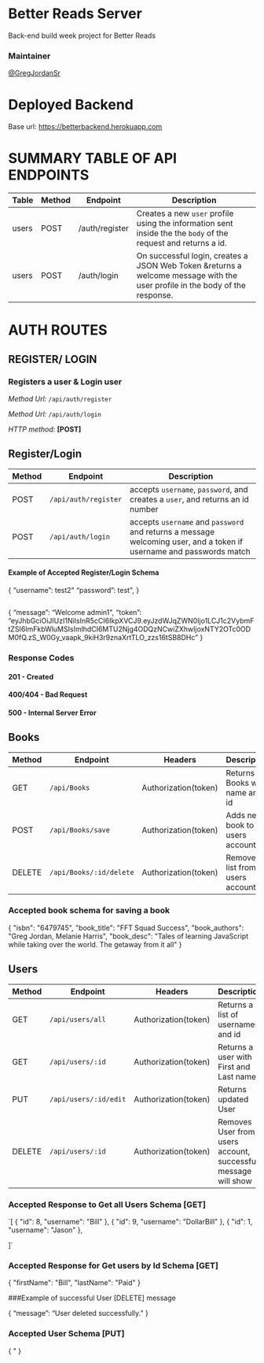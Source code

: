 # **Better Reads Server**
Back-end build week project for Better Reads 

###   **Maintainer**
[@GregJordanSr](https://github.com/GregJordanSr)

# **Deployed Backend**
Base url: https://betterbackend.herokuapp.com




# **SUMMARY TABLE OF API ENDPOINTS**

| Table | Method | Endpoint           | Description                                                                                                                                                                                    |
| ----- | ------ | ------------------ | ---------------------------------------------------------------------------------------------------------------------------------------------------------------------------------------------- |
| users | POST   | /auth/register | Creates a new `user` profile using the information sent inside the the `body` of the request and returns a id.    |
| users | POST   | /auth/login    | On successful login, creates a JSON Web Token &returns a welcome message with the user profile in the body of the response. |

# AUTH ROUTES
## **REGISTER/ LOGIN**
### **Registers a user & Login user**

_Method Url:_ `/api/auth/register`

_Method Url:_ `/api/auth/login`

_HTTP method:_ **[POST]**

## **Register/Login**
 Method | Endpoint | Description 
 ------ | -------- | -----------
 POST | `/api/auth/register` | accepts `username`, `password`, and creates a  `user`, and returns an id number
 POST | `/api/auth/login` | accepts `username` and `password` and returns a message welcoming user, and a token if username and passwords match

 #### Example of Accepted Register/Login Schema

{
 “username”: test2"
 “password”: test",
}
```
```
{
 “message”: “Welcome admin1",
 “token”: “eyJhbGciOiJIUzI1NiIsInR5cCI6IkpXVCJ9.eyJzdWJqZWN0Ijo1LCJ1c2VybmFtZSI6ImFkbWluMSIsImlhdCI6MTU2Njg4ODQzNCwiZXhwIjoxNTY2OTc0ODM0fQ.zS_W0Gy_vaapk_9kiH3r9znaXrtTLO_zzs16tSB8DHc”
}
### Response Codes
#### 201 - Created
#### 400/404 - Bad Request
#### 500 - Internal Server Error


## **Books**
Method | Endpoint | Headers | Description
------ | -------- | ------- | -----------
GET | `/api/Books` | Authorization(token) | Returns Books with name and id
POST | `/api/Books/save` | Authorization(token) | Adds new book to the users account
DELETE | `/api/Books/:id/delete` | Authorization(token) | Removes list from users account

### Accepted book schema for saving a book
{
    "isbn": "6479745",
    "book_title": "FFT Squad Success",
    "book_authors": "Greg Jordan, Melanie Harris",
    "book_desc": "Tales of learning JavaScript while taking over the world.  The getaway from it all"
}

## **Users**
Method | Endpoint | Headers | Description
------ | -------- | ------- | -----------
GET | `/api/users/all` | Authorization(token) | Returns a list of usernames and id
GET | `/api/users/:id` | Authorization(token) | Returns a user with First and Last name.
PUT | `/api/users/:id/edit` | Authorization(token) | Returns updated User
DELETE | `/api/users/:id` | Authorization(token)| Removes User from users account, successful message will show


### Accepted Response to Get all Users Schema [GET]
`[
  {
    "id": 8,
    "username": "Bill"
  },
  {
    "id": 9,
    "username": "DollarBill"
  },
  {
    "id": 1,
    "username": "Jason"
  },
  
]`

### Accepted Response for Get users by Id Schema [GET]
{
  "firstName": "Bill",
  "lastName": "Paid"
}

###Example of successful User [DELETE] message 

{
 “message”: “User deleted successfully.”
}

### Accepted User Schema [PUT]
{
    "
}
```
```


